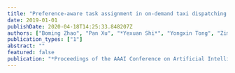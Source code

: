 ```yaml
---
title: "Preference-aware task assignment in on-demand taxi dispatching: An online stable matching approach"
date: 2019-01-01
publishDate: 2020-04-18T14:25:33.848207Z
authors: ["Boming Zhao", "Pan Xu", "*Yexuan Shi*", "Yongxin Tong", "Zimu Zhou", "Yuxiang Zeng"]
publication_types: ["1"]
abstract: ""
featured: false
publication: "*Proceedings of the AAAI Conference on Artificial Intelligence*"
---
```


